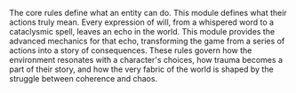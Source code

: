 The core rules define what an entity can do. This module defines what their actions truly mean. Every expression of will, from a whispered word to a cataclysmic spell, leaves an echo in the world. This module provides the advanced mechanics for that echo, transforming the game from a series of actions into a story of consequences. These rules govern how the environment resonates with a character's choices, how trauma becomes a part of their story, and how the very fabric of the world is shaped by the struggle between coherence and chaos.